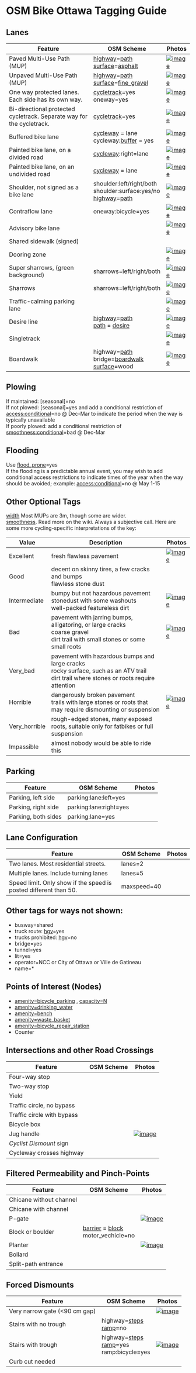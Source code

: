 # OSM Bike Ottawa Tagging Guide

## Lanes

| Feature                                                         | OSM Scheme                | Photos     |
|-----------------------------------------------------------------|---------------------------|------------|
| Paved Multi-Use Path (MUP)                                            | [highway][highway]=[path][path] <br> [surface][surface]=[asphalt][asphalt]| [![image](https://d1cuyjsrcm0gby.cloudfront.net/xvX6Bexu1gEE_H9KlfodLQ/thumb-1024.jpg)](https://www.mapillary.com/app/?lat=45.392085481388904&lng=-75.70190062722224&z=17&focus=photo&pKey=xvX6Bexu1gEE_H9KlfodLQ)
| Unpaved Multi-Use Path (MUP)                                            | [highway][highway]=[path][path] <br> [surface][surface]=[fine_gravel][fine_gravel] | [![image](https://d1cuyjsrcm0gby.cloudfront.net/0y0R2Fs6pv3KvTgCEYPabw/thumb-1024.jpg)](https://www.mapillary.com/app/?lat=45.14111679972223&lng=-75.61085714944443&z=17&focus=map&pKey=0y0R2Fs6pv3KvTgCEYPabw)
| One way protected lanes. Each side has its own way.             | [cycletrack][cycletrack]=yes <br> oneway=yes | [![image](https://d1cuyjsrcm0gby.cloudfront.net/GSkPP_J3o-ILEkeoMJMl0A/thumb-1024.jpg)](https://www.mapillary.com/map/im/GSkPP_J3o-ILEkeoMJMl0A)
| Bi-directional protected cycletrack. Separate way for the cycletrack.      | [cycletrack][cycletrack]=yes | [![image](https://d1cuyjsrcm0gby.cloudfront.net/1xOyTkegYkMF9SapKrqAnQ/thumb-1024.jpg)](https://www.mapillary.com/map/im/1xOyTkegYkMF9SapKrqAnQ)
| Buffered bike lane                  |  [cycleway][cycleway] = lane <br> cycleway:[buffer][buffer] = yes | [![image](https://d1cuyjsrcm0gby.cloudfront.net/sCskYIeAaVOrs6pOvUVddQ/thumb-1024.jpg)](https://www.mapillary.com/map/im/sCskYIeAaVOrs6pOvUVddQ)
| Painted bike lane, on a divided road            | [cycleway][cycleway]:right=lane  |[![image](https://d1cuyjsrcm0gby.cloudfront.net/IbjORAYAgVQk5oUto7WgsQ/thumb-1024.jpg)](https://www.mapillary.com/map/im/IbjORAYAgVQk5oUto7WgsQ)
| Painted bike lane, on an undivided road                             | [cycleway][cycleway] = lane |[![image](https://d1cuyjsrcm0gby.cloudfront.net/3Me8bNEXV5Tkr3OhsLO6Ow/thumb-1024.jpg)](https://www.mapillary.com/map/im/3Me8bNEXV5Tkr3OhsLO6Ow)
| Shoulder, not signed as a bike lane                             | shoulder:left/right/both <br> shoulder:surface:yes/no <br> [highway][highway]=[path][path]   |[![image](https://d1cuyjsrcm0gby.cloudfront.net/wYO6exNSPsFQM7nZblFMAQ/thumb-1024.jpg)](https://www.mapillary.com/app/?focus=photo&pKey=wYO6exNSPsFQM7nZblFMAQ&lat=45.270994444444455&lng=-75.79611111111109&z=17)
| Contraflow lane                                                 | oneway:bicycle=yes  |[![image](https://d1cuyjsrcm0gby.cloudfront.net/cW35TfHANRe5DWbbxABJlw/thumb-1024.jpg)](https://www.mapillary.com/map/im/cW35TfHANRe5DWbbxABJlw)
| Advisory bike lane|   |[![image](https://d1cuyjsrcm0gby.cloudfront.net/ok7p-w_Ej9nIG-S9eKK8pg/thumb-1024.jpg)](https://www.mapillary.com/map/im/ok7p-w_Ej9nIG-S9eKK8pg)|
| Shared sidewalk (signed) |    |     |
| Dooring zone|  |[![image](https://d1cuyjsrcm0gby.cloudfront.net/kl9e_LG76Fvzom8PycQHAQ/thumb-1024.jpg)](https://www.mapillary.com/map/im/kl9e_LG76Fvzom8PycQHAQ)
| Super sharrows, (green background)                                 | sharrows=left/right/both|[![image](https://d1cuyjsrcm0gby.cloudfront.net/Ai2jtWC-HyicF8V_NWbUcA/thumb-1024.jpg)](https://www.mapillary.com/map/im/Ai2jtWC-HyicF8V_NWbUcA)|
| Sharrows      | sharrows=left/right/both| [![image](https://d1cuyjsrcm0gby.cloudfront.net/qfoRaEMALTH4_NvctOUd7g/thumb-1024.jpg)](https://www.mapillary.com/map/im/qfoRaEMALTH4_NvctOUd7g)|
| Traffic-calming parking lane|   |[![image](https://d1cuyjsrcm0gby.cloudfront.net/AFnTWKXGzqrIFqDCHRUOcg/thumb-1024.jpg)](https://www.mapillary.com/map/im/AFnTWKXGzqrIFqDCHRUOcg)
| Desire line| [highway][highway]=[path][path] <br> [path][path] = [desire][desire]| [![image](https://d1cuyjsrcm0gby.cloudfront.net/dmlxBVFdp3OVrLvGr_VNgg/thumb-1024.jpg)](https://www.mapillary.com/map/im/dmlxBVFdp3OVrLvGr_VNgg)
| Singletrack| | [![image](https://d1cuyjsrcm0gby.cloudfront.net/dTX27I-QVA84jNZDhjcMiQ/thumb-1024.jpg)](https://www.mapillary.com/map/dTX27I-QVA84jNZDhjcMiQ)|
| Boardwalk| highway=[path]<br>bridge=[boardwalk]<br>[surface]=wood| [![image](https://d1cuyjsrcm0gby.cloudfront.net/pnKXylx9EkyyNmtjBHi_0g/thumb-1024.jpg)](https://www.mapillary.com/map/pnKXylx9EkyyNmtjBHi_0g)|

## Plowing

If maintained: [seasonal]=no <br> If not plowed: [seasonal]=yes and add a conditional restriction of [access:conditional][access:conditional]=no @ Dec-Mar to indicate the period when the way is typically unavailable <br> If poorly plowed: add a conditional restriction of [smoothness:conditional][smoothness]=bad @ Dec-Mar

## Flooding

Use [flood_prone]=yes <br> If the flooding is a predictable annual event, you may wish to add conditional access restrictions to indicate times of the year when the way should be avoided; example: [access:conditional][access:conditional]=no @ May 1-15

## Other Optional Tags
[width][width] Most MUPs are 3m, though some are wider.
<br> [smoothness][smoothness]. Read more on the wiki. Always a subjective call. Here are some more cycling-specific interpretations of the key:

| Value          | Description                                | Photos     |
|----------------|--------------------------------------------|------------|
| Excellent      | fresh flawless pavement                    |[![image](https://d1cuyjsrcm0gby.cloudfront.net/zq_u_KYhFzmwH_FU16ODMw/thumb-1024.jpg)](https://www.mapillary.com/map/im/zq_u_KYhFzmwH_FU16ODMw)
| Good           | decent on skinny tires, a few cracks and bumps <br> flawless stone dust    |
| Intermediate   | bumpy but not hazardous pavement <br> stonedust with some washouts <br> well-packed featureless dirt        | [![image](https://d1cuyjsrcm0gby.cloudfront.net/sNcWLsTqRYidaDZyvdWCuw/thumb-1024.jpg)](https://www.mapillary.com/map/im/sNcWLsTqRYidaDZyvdWCuw)
| Bad            | pavement with jarring bumps, alligatoring, or large cracks <br> coarse gravel <br> dirt trail with small stones or some small roots        | [![image](https://d1cuyjsrcm0gby.cloudfront.net/tNEfnLaJW-CjOyoNocKxWA/thumb-1024.jpg)](https://www.mapillary.com/map/im/tNEfnLaJW-CjOyoNocKxWA)
| Very_bad       | pavement with hazardous bumps and large cracks <br> rocky surface, such as an ATV trail <br> dirt trail where stones or roots require attention       |
| Horrible       | dangerously broken pavement <br> trails with large stones or roots that may require dismounting or suspension        |[![image](https://d1cuyjsrcm0gby.cloudfront.net/HBJPYj3unJmoxpAQoH9sfA/thumb-1024.jpg)](https://www.mapillary.com/map/HBJPYj3unJmoxpAQoH9sfA)
| Very_horrible  | rough-edged stones, many exposed roots, suitable only for fatbikes or full suspension        |
| Impassible     | almost nobody would be able to ride this       |

## Parking

| Feature                    | OSM Scheme                | Photos     |
|----------------------------|---------------------------|------------|
| Parking, left side         | parking:lane:left=yes     |
| Parking, right side        | parking:lane:right=yes    |
| Parking, both sides        | parking:lane=yes          |

## Lane Configuration

| Feature                                | OSM Scheme                | Photos     |
|----------------------------------------|---------------------------|------------|
| Two lanes. Most residential streets. | lanes=2     |
| Multiple lanes. Include turning lanes| lanes=5     |
| Speed limit. Only show if the speed is posted different than 50. | maxspeed=40  |

## Other tags for ways not shown:

- busway=shared
- truck route: [hgv][hgv]=yes
- trucks prohibited: [hgv][hgv]=no
- bridge=yes
- tunnel=yes
- lit=yes
- operator=NCC or City of Ottawa or Ville de Gatineau
- name=*

## Points of Interest (Nodes)

- [amenity=bicycle_parking](https://wiki.openstreetmap.org/wiki/Tag:amenity=bicycle_parking) , [capacity=N](https://wiki.openstreetmap.org/wiki/Key:capacity)
- [amenity=drinking_water](https://wiki.openstreetmap.org/wiki/Tag:amenity=drinking_water)
- [amenity=bench](https://wiki.openstreetmap.org/wiki/Tag:amenity=bench)
- [amenity=waste_basket](https://wiki.openstreetmap.org/wiki/Tag:amenity=waste_basket)
- [amenity=bicycle_repair_station](https://wiki.openstreetmap.org/wiki/Tag:amenity=bicycle_repair_station)
- Counter

## Intersections and other Road Crossings

| Feature                   | OSM Scheme                | Photos     |
|---------------------------|---------------------------|------------|
| Four-way stop             |
| Two-way stop              |
| Yield                     |
| Traffic circle, no bypass |
| Traffic circle with bypass|
| Bicycle box               |
| Jug handle                |     | [![image](https://d1cuyjsrcm0gby.cloudfront.net/d_SH6OmRutjlPgR3B5u8_w/thumb-1024.jpg)](https://www.mapillary.com/map/im/d_SH6OmRutjlPgR3B5u8_w)
| <i>Cyclist Dismount</i> sign     |
| Cycleway crosses highway  |

 ## Filtered Permeability and Pinch-Points

| Feature                   | OSM Scheme                | Photos     |
|---------------------------|---------------------------|------------|
| Chicane without channel   |   |   |
| Chicane with channel      |   |   |
| P-gate                    |   | [![image](https://d1cuyjsrcm0gby.cloudfront.net/MNN5neMyOijTJ_WlFlwLmg/thumb-1024.jpg)](https://www.mapillary.com/map/im/MNN5neMyOijTJ_WlFlwLmg)
| Block or boulder          | [barrier][barrier] = [block][block] <br>  motor_vechicle=no
| Planter|    |[![image](https://d1cuyjsrcm0gby.cloudfront.net/XpU-Zy9vjNcSsDooiZuXVA/thumb-1024.jpg)](https://www.mapillary.com/map/im/XpU-Zy9vjNcSsDooiZuXVA)
| Bollard                   |   |   |
| Split-path entrance       |   |   |

## Forced Dismounts

| Feature                   | OSM Scheme                | Photos     |
|---------------------------|---------------------------|------------|
| Very narrow gate (<90 cm gap) |    |[![image](https://d1cuyjsrcm0gby.cloudfront.net/Tp61o9WU2bmonMmhjUyR2w/thumb-1024.jpg)](https://www.mapillary.com/map/im/Tp61o9WU2bmonMmhjUyR2w)
| Stairs with no trough     |highway=[steps]<br>[ramp]=no       | |
| Stairs with trough        |highway=[steps]<br>[ramp]=yes <br>ramp:bicycle=yes       | [![image](https://d1cuyjsrcm0gby.cloudfront.net/a8BOwiuTq7Xe5mVZ_Bqf1Q/thumb-1024.jpg)](https://www.mapillary.com/map/im/a8BOwiuTq7Xe5mVZ_Bqf1Q)
| Curb cut needed           |       |  

[cycleway]: http://wiki.openstreetmap.org/wiki/Tag:cycleway
[cycletrack]: http://wiki.openstreetmap.org/wiki/Tag:cycletrack
[highway]: http://wiki.openstreetmap.org/wiki/Key:highway
[path]: http://wiki.openstreetmap.org/wiki/Tag:highway=path
[surface]: https://wiki.openstreetmap.org/wiki/Key:surface
[fine_gravel]: https://wiki.openstreetmap.org/wiki/tag:surface=fine_gravel
[asphalt]: https://wiki.openstreetmap.org/wiki/tag:surface=asphalt
[smoothness]: https://wiki.openstreetmap.org/wiki/Key:smoothness
[access:conditional]: http://wiki.openstreetmap.org/wiki/Conditional_restrictions
[flood_prone]: http://wiki.openstreetmap.org/wiki/Key:flood_prone
[width]: http://wiki.openstreetmap.org/wiki/Key:width
[desire]: http://wiki.openstreetmap.org/wiki/Tag:path%3Ddesire
[hgv]: http://wiki.openstreetmap.org/wiki/Key:hgv
[barrier]: http://wiki.openstreetmap.org/wiki/Key:barrier
[block]: https://wiki.openstreetmap.org/wiki/Tag%3Abarrier%3Dblock
[buffer]: http://wiki.openstreetmap.org/wiki/Proposed_features/Buffered_bike_lane
[boardwalk]:http://wiki.openstreetmap.org/wiki/Tag:bridge%3Dboardwalk
[ramp]:http://wiki.openstreetmap.org/wiki/Key:ramp
[steps]:http://wiki.openstreetmap.org/wiki/Tag:highway%3Dsteps

